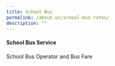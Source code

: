 ```yaml
---
title: School Bus
permalink: /about-us/school-bus-rates/
description: ""
---
```

#### School Bus Service
#### 

School Bus Operator and Bus Fare

[](/files/gmsp%20school%20bus%20services.pdf)